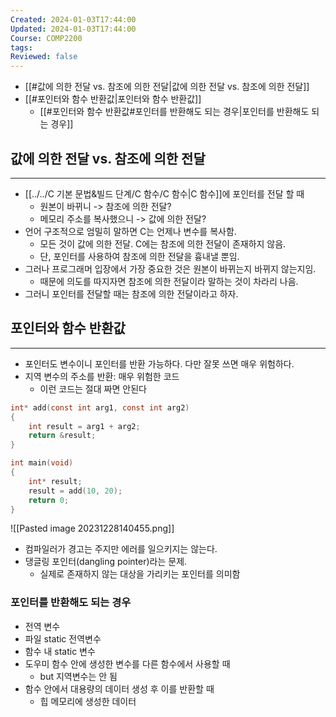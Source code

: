 ```yaml
---
Created: 2024-01-03T17:44:00
Updated: 2024-01-03T17:44:00
Course: COMP2200
tags: 
Reviewed: false
---
```

- [[#값에 의한 전달 vs. 참조에 의한 전달|값에 의한 전달 vs. 참조에 의한 전달]]
- [[#포인터와 함수 반환값|포인터와 함수 반환값]]
	- [[#포인터와 함수 반환값#포인터를 반환해도 되는 경우|포인터를 반환해도 되는 경우]]


## 값에 의한 전달 vs. 참조에 의한 전달
---
- [[../../C 기본 문법&빌드 단계/C 함수/C 함수|C 함수]]에 포인터를 전달 할 때
	- 원본이 바뀌니 -> 참조에 의한 전달?
	- 메모리 주소를 복사했으니 -> 값에 의한 전달?
- 언어 구조적으로 엄밀히 말하면 C는 언제나 변수를 복사함.
	- 모든 것이 값에 의한 전달. C에는 참조에 의한 전달이 존재하지 않음.
	- 단, 포인터를 사용하여 참조에 의한 전달을 흉내낼 뿐임.
- 그러나 프로그래머 입장에서 가장 중요한 것은 원본이 바뀌는지 바뀌지 않는지임.
	- 때문에 의도를 따지자면 참조에 의한 전달이라 말하는 것이 차라리 나음.
- 그러니 포인터를 전달할 때는 참조에 의한 전달이라고 하자.

## 포인터와 함수 반환값
---
- 포인터도 변수이니 포인터를 반환 가능하다. 다만 잘못 쓰면 매우 위험하다.
- 지역 변수의 주소를 반환: 매우 위험한 코드
	- 이런 코드는 절대 짜면 안된다
```c
int* add(const int arg1, const int arg2)
{
    int result = arg1 + arg2;
    return &result;
}

int main(void)
{
    int* result;
    result = add(10, 20);
    return 0;
}
```
![[Pasted image 20231228140455.png]]
- 컴파일러가 경고는 주지만 에러를 일으키지는 않는다.
- 댕글링 포인터(dangling pointer)라는 문제. 
	- 실제로 존재하지 않는 대상을 가리키는 포인터를 의미함
### 포인터를 반환해도 되는 경우
-  전역 변수
- 파일 static 전역변수
- 함수 내 static 변수
- 도우미 함수 안에 생성한 변수를 다른 함수에서 사용할 때
	- but 지역변수는 안 됨
- 함수 안에서 대용량의 데이터 생성 후 이를 반환할 때
	- 힙 메모리에 생성한 데이터
